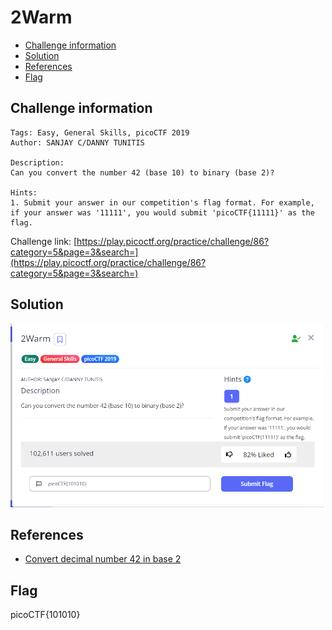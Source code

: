# 2Warm

- [Challenge information](#challenge-information)
- [Solution](#solution)
- [References](#references)
- [Flag](#flag)

## Challenge information
```
Tags: Easy, General Skills, picoCTF 2019
Author: SANJAY C/DANNY TUNITIS

Description:
Can you convert the number 42 (base 10) to binary (base 2)?

Hints:
1. Submit your answer in our competition's flag format. For example, if your answer was '11111', you would submit 'picoCTF{11111}' as the flag.
```

Challenge link: [https://play.picoctf.org/practice/challenge/86?category=5&page=3&search=](https://play.picoctf.org/practice/challenge/86?category=5&page=3&search=)

## Solution

<img src="2warm.png" width="500" />

## References

- [Convert decimal number 42 in base 2](https://coolconversion.com/math/binary-octal-hexa-decimal/Convert_decimal_number_42_in_base-2_)

## Flag

picoCTF{101010}